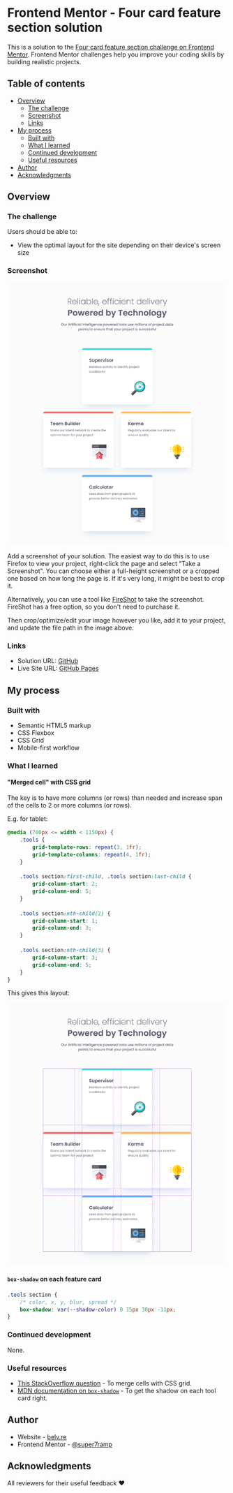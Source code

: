 # Frontend Mentor - Four card feature section solution

This is a solution to
the [Four card feature section challenge on Frontend Mentor](https://www.frontendmentor.io/challenges/four-card-feature-section-weK1eFYK).
Frontend Mentor challenges help you improve your coding skills by building realistic projects.

## Table of contents

- [Overview](#overview)
    - [The challenge](#the-challenge)
    - [Screenshot](#screenshot)
    - [Links](#links)
- [My process](#my-process)
    - [Built with](#built-with)
    - [What I learned](#what-i-learned)
    - [Continued development](#continued-development)
    - [Useful resources](#useful-resources)
- [Author](#author)
- [Acknowledgments](#acknowledgments)

## Overview

### The challenge

Users should be able to:

- View the optimal layout for the site depending on their device's screen size

### Screenshot

![](./screenshot.png)

Add a screenshot of your solution. The easiest way to do this is to use Firefox to view your project, right-click the
page and select "Take a Screenshot". You can choose either a full-height screenshot or a cropped one based on how long
the page is. If it's very long, it might be best to crop it.

Alternatively, you can use a tool like [FireShot](https://getfireshot.com/) to take the screenshot. FireShot has a free
option, so you don't need to purchase it.

Then crop/optimize/edit your image however you like, add it to your project, and update the file path in the image
above.

### Links

- Solution URL: [GitHub](https://github.com/super7ramp/frontend-mentor/6-four-card-feature-section)
- Live Site
  URL: [GitHub Pages](https://super7ramp.github.io/frontend-mentor/6-four-card-feature-section/four-card-feature-section-master/)

## My process

### Built with

- Semantic HTML5 markup
- CSS Flexbox
- CSS Grid
- Mobile-first workflow

### What I learned

#### "Merged cell" with CSS grid

The key is to have more columns (or rows) than needed and increase span of the cells to 2 or more columns (or rows).

E.g. for tablet:

```css
@media (700px <= width < 1150px) {
    .tools {
        grid-template-rows: repeat(3, 1fr);
        grid-template-columns: repeat(4, 1fr);
    }

    .tools section:first-child, .tools section:last-child {
        grid-column-start: 2;
        grid-column-end: 5;
    }

    .tools section:nth-child(2) {
        grid-column-start: 1;
        grid-column-end: 3;
    }

    .tools section:nth-child(3) {
        grid-column-start: 3;
        grid-column-end: 5;
    }
}
```

This gives this layout:

![Tablet layout](./grid-tablet.png)

#### `box-shadow` on each feature card

```css
.tools section {
    /* color, x, y, blur, spread */
    box-shadow: var(--shadow-color) 0 15px 30px -11px;
}
```

### Continued development

None.

### Useful resources

- [This StackOverflow question](https://stackoverflow.com/questions/70397574/how-to-create-css-grid-system-with-merged-cells) -
  To merge cells with CSS grid.
- [MDN documentation on `box-shadow`](https://developer.mozilla.org/en-US/docs/Web/CSS/box-shadow) - To get the shadow
  on each tool card right.

## Author

- Website - [belv.re](https://belv.re)
- Frontend Mentor - [@super7ramp](https://www.frontendmentor.io/profile/super7ramp)

## Acknowledgments

All reviewers for their useful feedback ❤️

